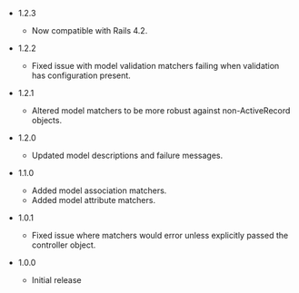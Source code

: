 - 1.2.3
  - Now compatible with Rails 4.2.

- 1.2.2
  - Fixed issue with model validation matchers failing when validation has configuration present.

- 1.2.1
  - Altered model matchers to be more robust against non-ActiveRecord objects.

- 1.2.0
  - Updated model descriptions and failure messages.

- 1.1.0
  - Added model association matchers.
  - Added model attribute matchers.

- 1.0.1
  - Fixed issue where matchers would error unless explicitly passed the controller object.

- 1.0.0
  - Initial release